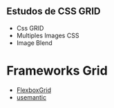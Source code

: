 ## Estudos de CSS GRID
* Css GRID
* Multiples Images CSS
* Image Blend


# Frameworks Grid
* [FlexboxGrid](http://flexboxgrid.com/) 
* [usemantic](https://unsemantic.com/)